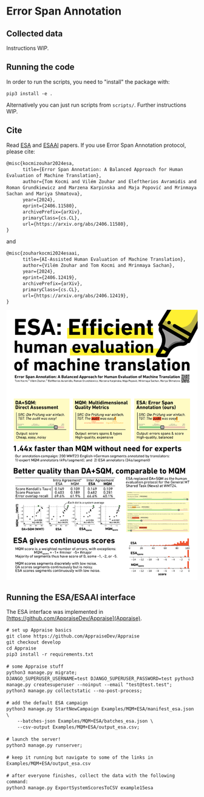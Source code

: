 # Error Span Annotation

## Collected data

Instructions WIP.

## Running the code

In order to run the scripts, you need to "install" the package with:
```
pip3 install -e .
```

Alternatively you can just run scripts from `scripts/`.
Further instructions WIP.

## Cite

Read [ESA](https://arxiv.org/abs/2406.11580) and [ESAAI](https://arxiv.org/abs/2406.12419) papers.
If you use Error Span Annotation protocol, please cite:

```
@misc{kocmizouhar2024esa,
      title={Error Span Annotation: A Balanced Approach for Human Evaluation of Machine Translation}, 
      author={Tom Kocmi and Vilém Zouhar and Eleftherios Avramidis and Roman Grundkiewicz and Marzena Karpinska and Maja Popović and Mrinmaya Sachan and Mariya Shmatova},
      year={2024},
      eprint={2406.11580},
      archivePrefix={arXiv},
      primaryClass={cs.CL},
      url={https://arxiv.org/abs/2406.11580}, 
}
```

and

```
@misc{zouharkocmi2024esaai,
      title={AI-Assisted Human Evaluation of Machine Translation}, 
      author={Vilém Zouhar and Tom Kocmi and Mrinmaya Sachan},
      year={2024},
      eprint={2406.12419},
      archivePrefix={arXiv},
      primaryClass={cs.CL},
      url={https://arxiv.org/abs/2406.12419}, 
}
```

<img src="misc/poster_ESA.png" width="900wv">


## Running the ESA/ESA<super>AI</super> interface

The ESA interface was implemented in [https://github.com/AppraiseDev/Appraise](Appraise).

```
# set up Appraise basics
git clone https://github.com/AppraiseDev/Appraise
git checkout develop
cd Appraise
pip3 install -r requirements.txt

# some Appraise stuff
python3 manage.py migrate;
DJANGO_SUPERUSER_USERNAME=test DJANGO_SUPERUSER_PASSWORD=test python3 manage.py createsuperuser --noinput --email "test@test.test";
python3 manage.py collectstatic --no-post-process;

# add the default ESA campaign
python3 manage.py StartNewCampaign Examples/MQM+ESA/manifest_esa.json \
    --batches-json Examples/MQM+ESA/batches_esa.json \
    --csv-output Examples/MQM+ESA/output_esa.csv;

# launch the server!
python3 manage.py runserver;

# keep it running but navigate to some of the links in Examples/MQM+ESA/output_esa.csv

# after everyone finishes, collect the data with the following command:
python3 manage.py ExportSystemScoresToCSV example15esa
```